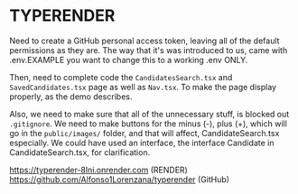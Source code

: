 # TYPERENDER

Need to create a GitHub personal access token, leaving all of the default permissions as they are. The way that it's was introduced to us, came with .env.EXAMPLE you want to change this to a working .env ONLY.

Then, need to complete code the ```CandidatesSearch.tsx``` and ```SavedCandidates.tsx``` page as well as ```Nav.tsx```. To make the page display properly, as the demo describes.

Also, we need to make sure that all of the unnecessary stuff, is blocked out ```.gitignore```. We need to make buttons for the minus (-), plus (+), which will go in the ```public/images/``` folder, and that will affect, CandidateSearch.tsx especially. We could have used an interface, the interface Candidate in CandidateSearch.tsx, for clarification. 

https://typerender-8lni.onrender.com (RENDER)
https://github.com/Alfonso1Lorenzana/typerender (GitHub)



